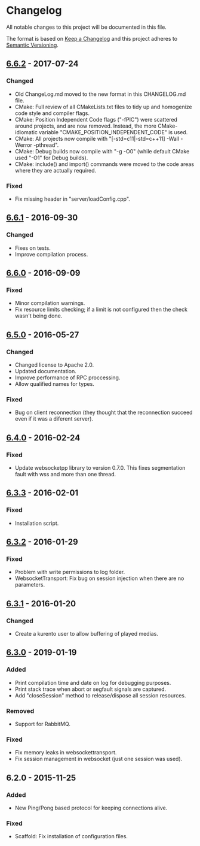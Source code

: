 # Changelog
All notable changes to this project will be documented in this file.

The format is based on [Keep a Changelog](http://keepachangelog.com/en/1.0.0/)
and this project adheres to [Semantic Versioning](http://semver.org/spec/v2.0.0.html).

## [6.6.2] - 2017-07-24

### Changed
- Old ChangeLog.md moved to the new format in this CHANGELOG.md file.
- CMake: Full review of all CMakeLists.txt files to tidy up and homogenize code style and compiler flags.
- CMake: Position Independent Code flags ("-fPIC") were scattered around projects, and are now removed. Instead, the more CMake-idiomatic variable "CMAKE_POSITION_INDEPENDENT_CODE" is used.
- CMake: All projects now compile with "[-std=c11|-std=c++11] -Wall -Werror -pthread".
- CMake: Debug builds now compile with "-g -O0" (while default CMake used "-O1" for Debug builds).
- CMake: include() and import() commands were moved to the code areas where they are actually required.

### Fixed
- Fix missing header in "server/loadConfig.cpp".

## [6.6.1] - 2016-09-30

### Changed
- Fixes on tests.
- Improve compilation process.

## [6.6.0] - 2016-09-09

### Fixed
- Minor compilation warnings.
- Fix resource limits checking; if a limit is not configured then the check wasn't being done.

## [6.5.0] - 2016-05-27

### Changed
- Changed license to Apache 2.0.
- Updated documentation.
- Improve performance of RPC proccessing.
- Allow qualified names for types.

### Fixed
- Bug on client reconnection (they thought that the reconnection succeed even if it was a diferent server).

## [6.4.0] - 2016-02-24

### Fixed
- Update websocketpp library to version 0.7.0. This fixes segmentation fault with wss and more than one thread.

## [6.3.3] - 2016-02-01

### Fixed
- Installation script.

## [6.3.2] - 2016-01-29

### Fixed
- Problem with write permissions to log folder.
- WebsocketTransport: Fix bug on session injection when there are no parameters.

## [6.3.1] - 2016-01-20

### Changed
- Create a kurento user to allow buffering of played medias.

## [6.3.0] - 2019-01-19

### Added
- Print compilation time and date on log for debugging purposes.
- Print stack trace when abort or segfault signals are captured.
- Add "closeSession" method to release/dispose all session resources.

### Removed
- Support for RabbitMQ.

### Fixed
- Fix memory leaks in websockettransport.
- Fix session management in websocket (just one session was used).

## 6.2.0 - 2015-11-25

### Added
- New Ping/Pong based protocol for keeping connections alive.

### Fixed
- Scaffold: Fix installation of configuration files.

[6.6.2]: https://github.com/Kurento/kurento-media-server/compare/6.6.1...6.6.2
[6.6.1]: https://github.com/Kurento/kurento-media-server/compare/6.6.0...6.6.1
[6.6.0]: https://github.com/Kurento/kurento-media-server/compare/6.5.0...6.6.0
[6.5.0]: https://github.com/Kurento/kurento-media-server/compare/6.4.0...6.5.0
[6.4.0]: https://github.com/Kurento/kurento-media-server/compare/6.3.3...6.4.0
[6.3.3]: https://github.com/Kurento/kurento-media-server/compare/6.3.2...6.3.3
[6.3.2]: https://github.com/Kurento/kurento-media-server/compare/6.3.1...6.3.2
[6.3.1]: https://github.com/Kurento/kurento-media-server/compare/6.3.0...6.3.1
[6.3.0]: https://github.com/Kurento/kurento-media-server/compare/6.2.0...6.3.0
